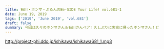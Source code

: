 ```yaml
---
title: 石川・ホンマ・ぶるんのBe-SIDE Your Life! vol.681-1
date: June 19, 2019
tags: ['2019', 'June 2019', 'vol.681']
draft: false
summary: 今回は久々のホンマさん＆石川さんペア！久しぶりに実家に帰ったホンマさん！どんな感じに？MIURA
---
```


http://project-phi.ddo.jp/ishikawa/ishikawa681_1.mp3